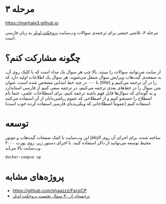 # مرحله ۳
https://marhale3.github.io

مرحله ۳، تلاشی جمعی برای ترجمه‌ی سوالات وب‌سایت 
[پروجکت اویلر](https://projecteuler.net)
به زبان فارسی است.

# چگونه مشارکت کنم؟
از سایت می‌توانید سوالات را ببینید، بالا چپ هر سوال یک مداد است که با کلیک روی آن، به صفحه‌ی گیت‌هاب ویرایش سوال منتقل می‌شوید، هر سوال یک اطلاعات اولیه دارد که با 
`---`
در چند خط ابتدایی مشخص شده است، عنوان 
(title)
را در آن ترجمه می‌کنیم و متن سوال را در خط‌های بعدی ترجمه می‌کنیم، در ترجمه سعی کنیم از فارسی استاندارد و به گونه‌ای که سوال‌ها قابل فهم باشند ترجمه کنیم، برای اصطلاحات علمی، حتما نام اصطلاح را جستجو کنیم و از اصطلاحی که عموم ریاضی‌دانان از آن استفاده می‌کنند استفاده کنیم (عموماً اصطلاحاتی که ویکی‌پدیای فارسی استفاده کرده خوب است).

# توسعه
این وب‌سایت با کمک صفحات گیت‌هاب و موتور 
jekyll
ساخته شده، برای اجرای آن روی محیط توسعه می‌توانید از داکر استفاده کنید، با اجرای دستور زیر، روی پورت ۴۰۰۰ وب‌سایت بالا می‌آید.

```
docker-compse up
```

# پروژه‌های مشابه

- https://github.com/shaazzz/FarsiCP
- [ترجمه‌ای از ۴۰ سوال نخست پروجکت اویلر](http://bayanbox.ir/info/2101678563655685091/Problems-Euler-1)
